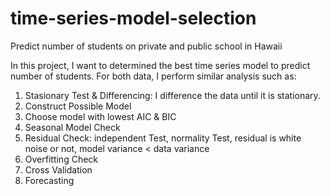 # time-series-model-selection
Predict number of students on private and public school in Hawaii

In this project, I want to determined the best time series model to predict number of students. For both data, I perform similar analysis such as:
1. Stasionary Test & Differencing: I difference the data until it is stationary.
2. Construct Possible Model
3. Choose model with lowest AIC & BIC
4. Seasonal Model Check
5. Residual Check: independent Test, normality Test, residual is white noise or not, model variance < data variance
6. Overfitting Check
7. Cross Validation
8. Forecasting
